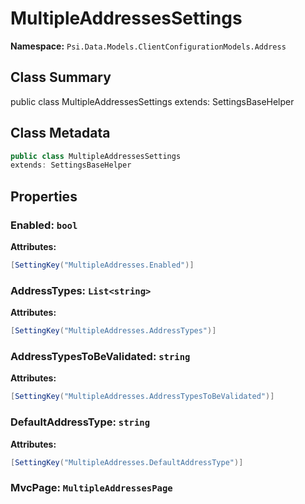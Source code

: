 # MultipleAddressesSettings

**Namespace:** `Psi.Data.Models.ClientConfigurationModels.Address`

## Class Summary

public class MultipleAddressesSettings
extends: SettingsBaseHelper

## Class Metadata

```typescript
public class MultipleAddressesSettings
extends: SettingsBaseHelper
```

## Properties

### Enabled: `bool`

**Attributes:**
```csharp
[SettingKey("MultipleAddresses.Enabled")]
```

### AddressTypes: `List<string>`

**Attributes:**
```csharp
[SettingKey("MultipleAddresses.AddressTypes")]
```

### AddressTypesToBeValidated: `string`

**Attributes:**
```csharp
[SettingKey("MultipleAddresses.AddressTypesToBeValidated")]
```

### DefaultAddressType: `string`

**Attributes:**
```csharp
[SettingKey("MultipleAddresses.DefaultAddressType")]
```

### MvcPage: `MultipleAddressesPage`
